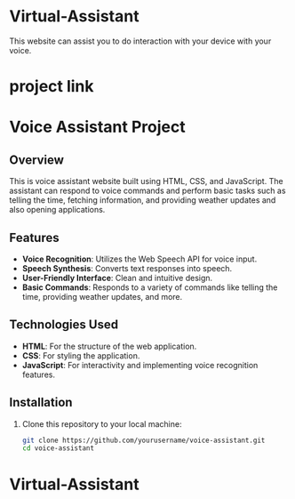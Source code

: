 # Virtual-Assistant
This website can assist you to do interaction with your device with your voice.

# project link 


# Voice Assistant Project

## Overview

This is voice assistant website built using HTML, CSS, and JavaScript. The assistant can respond to voice commands and perform basic tasks such as telling the time, fetching information, and providing weather updates and also opening applications.

## Features

- **Voice Recognition**: Utilizes the Web Speech API for voice input.
- **Speech Synthesis**: Converts text responses into speech.
- **User-Friendly Interface**: Clean and intuitive design.
- **Basic Commands**: Responds to a variety of commands like telling the time, providing weather updates, and more.

## Technologies Used

- **HTML**: For the structure of the web application.
- **CSS**: For styling the application.
- **JavaScript**: For interactivity and implementing voice recognition features.

## Installation

1. Clone this repository to your local machine:
   ```bash
   git clone https://github.com/yourusername/voice-assistant.git
   cd voice-assistant
# Virtual-Assistant
